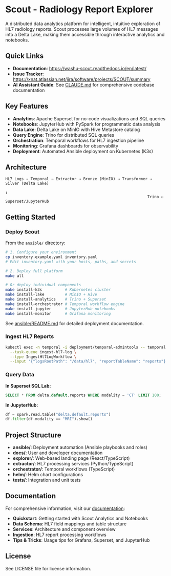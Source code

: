 # Scout - Radiology Report Explorer

A distributed data analytics platform for intelligent, intuitive exploration of HL7 radiology reports. Scout processes large volumes of HL7 messages into a Delta Lake, making them accessible through interactive analytics and notebooks.

## Quick Links

- **Documentation**: https://washu-scout.readthedocs.io/en/latest/
- **Issue Tracker**: https://xnat.atlassian.net/jira/software/projects/SCOUT/summary
- **AI Assistant Guide**: See [CLAUDE.md](CLAUDE.md) for comprehensive codebase documentation

## Key Features

- **Analytics**: Apache Superset for no-code visualizations and SQL queries
- **Notebooks**: JupyterHub with PySpark for programmatic data analysis
- **Data Lake**: Delta Lake on MinIO with Hive Metastore catalog
- **Query Engine**: Trino for distributed SQL queries
- **Orchestration**: Temporal workflows for HL7 ingestion pipeline
- **Monitoring**: Grafana dashboards for observability
- **Deployment**: Automated Ansible deployment on Kubernetes (K3s)

## Architecture

```
HL7 Logs → Temporal → Extractor → Bronze (MinIO) → Transformer → Silver (Delta Lake)
                                                                        ↓
                                                              Trino ← Superset/JupyterHub
```

## Getting Started

### Deploy Scout

From the `ansible/` directory:

```bash
# 1. Configure your environment
cp inventory.example.yaml inventory.yaml
# Edit inventory.yaml with your hosts, paths, and secrets

# 2. Deploy full platform
make all

# Or deploy individual components
make install-k3s          # Kubernetes cluster
make install-lake         # MinIO + Hive
make install-analytics    # Trino + Superset
make install-orchestrator # Temporal workflow engine
make install-jupyter      # JupyterHub notebooks
make install-monitor      # Grafana monitoring
```

See [ansible/README.md](ansible/README.md) for detailed deployment documentation.

### Ingest HL7 Reports

```bash
kubectl exec -n temporal -i deployment/temporal-admintools -- temporal workflow start \
  --task-queue ingest-hl7-log \
  --type IngestHl7LogWorkflow \
  --input '{"logsRootPath": "/data/hl7", "reportTableName": "reports"}'
```

### Query Data

**In Superset SQL Lab:**
```sql
SELECT * FROM delta.default.reports WHERE modality = 'CT' LIMIT 100;
```

**In JupyterHub:**
```python
df = spark.read.table("delta.default.reports")
df.filter(df.modality == "MRI").show()
```

## Project Structure

- **ansible/**: Deployment automation (Ansible playbooks and roles)
- **docs/**: User and developer documentation
- **explorer/**: Web-based landing page (React/TypeScript)
- **extractor/**: HL7 processing services (Python/TypeScript)
- **orchestrator/**: Temporal workflows (TypeScript)
- **helm/**: Helm chart configurations
- **tests/**: Integration and unit tests

## Documentation

For comprehensive information, visit our [documentation](https://washu-scout.readthedocs.io/en/latest/):

- **Quickstart**: Getting started with Scout Analytics and Notebooks
- **Data Schema**: HL7 field mappings and table structure
- **Services**: Architecture and component overview
- **Ingestion**: HL7 report processing workflows
- **Tips & Tricks**: Usage tips for Grafana, Superset, and JupyterHub

## License

See LICENSE file for license information.
